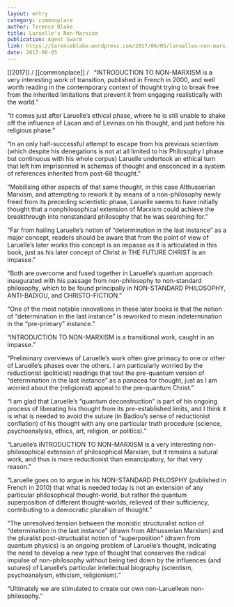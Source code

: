 ```yaml
---
layout: entry
category: commonplace
author: Terence Blake
title: Laruelle's Non-Marxism
publication: Agent Swarm
link: https://terenceblake.wordpress.com/2017/06/05/laruelles-non-marxism-between-ethicism-and-religionism/
date: 2017-06-05
---
```


[[2017]] / [[commonplace]] / 
 
“INTRODUCTION TO NON-MARXISM is a very interesting work of transition, published in French in 2000, and well worth reading in the contemporary context of thought trying to break free from the inherited limitations that prevent it from engaging realistically with the world.”

“It comes just after Laruelle’s ethical phase, where he is still unable to shake off the influence of Lacan and of Levinas on his thought, and just before his religious phase.”

“In an only half-successful attempt to escape from his previous scientism (which despite his denegations is not at all limited to his Philosophy I phase but continuous with his whole corpus) Laruelle undertook an ethical turn that left him imprisonned in schemas of thought and ensconced in a system of references inherited from post-68 thought.”

“Mobilising other aspects of that same thought, in this case Althusserian Marxism, and attempting to rework it by means of a non-philosophy newly freed from its preceding scientistic phase, Laruelle seems to have initially thought that a nonphilosophical extension of Marxism could achieve the breakthrough into nonstandard philosophy that he was searching for.”

“Far from hailing Laruelle’s notion of “determination in the last instance” as a major concept, readers should be aware that from the point of view of Laruelle’s later works this concept is an impasse as it is articulated in this book, just as his later concept of Christ in THE FUTURE CHRIST is an impasse.”

“Both are overcome and fused together in Laruelle’s quantum approach inaugurated with his passage from non-philosophy to non-standard philosophy, which to be found principally in NON-STANDARD PHILOSOPHY, ANTI-BADIOU, and CHRISTO-FICTION.”

“One of the most notable innovations in these later books is that the notion of “determination in the last instance” is reworked to mean indetermination in the “pre-primary” instance.”

“INTRODUCTION TO NON-MARXISM is a transitional work, caught in an impasse.”

“Preliminary overviews of Laruelle’s work often give primacy to one or other of Laruelle’s phases over the others. I am particularly worried by the reductionist (politicist) readings that tout the pre-quantum version of “determination in the last instance” as a panacea for thought, just as I am worried about the (religionist) appeal to the pre-quantum Christ.”

“I am glad that Laruelle’s “quantum deconstruction” is part of his ongoing process of liberating his thought from its pre-established limits, and I think it is what is needed to avoid the suture (in Badiou’s sense of reductionist conflation) of his thought with any one particular truth procedure (science, psychoanalysis, ethics, art, religion, or politics).”

“Laruelle’s INTRODUCTION TO NON-MARXISM is a very interesting non-philosophical extension of philosophical Marxism, but it remains a sutural work, and thus is more reductionist than emancipatory, for that very reason.”

“Laruelle goes on to argue in his NON-STANDARD PHILOSPHY (published in French in 2010) that what is needed today is not an extension of any particular philosophical thought-world, but rather the quantum superposition of different thought-worlds, relieved of their sufficiency, contributing to a democratic pluralism of thought.”

“The unresolved tension between the monistic structuralist notion of “determination in the last instance” (drawn from Althusserian Marxism) and the pluralist post-structualist notion of “superposition” (drawn from quantum physics) is an ongoing problem of Laruelle’s thought, indicating the need to develop a new type of thought that conserves the radical impulse of non-philosophy without being tied down by the influences (and sutures) of Laruelle’s particular intellectual biography (scientism, psychoanalysm, ethicism, religionism).”

“Ultimately we are stimulated to create our own non-Laruellean non-philosophy.”

